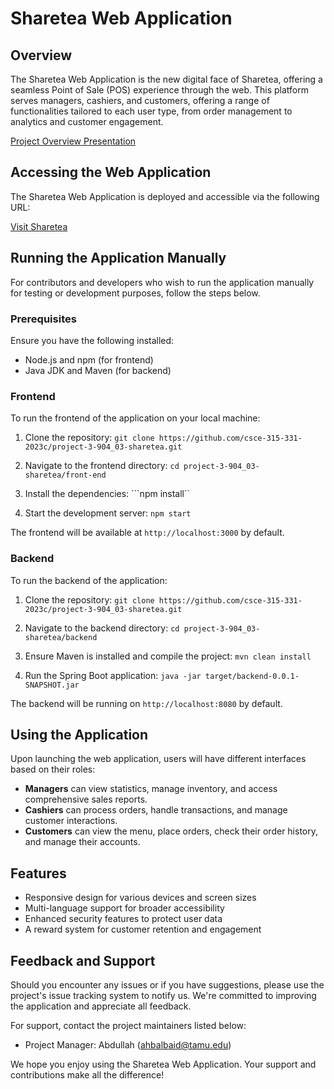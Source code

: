 # Sharetea Web Application

## Overview

The Sharetea Web Application is the new digital face of Sharetea, offering a seamless Point of Sale (POS) experience through the web. This platform serves managers, cashiers, and customers, offering a range of functionalities tailored to each user type, from order management to analytics and customer engagement.

[Project Overview Presentation](https://docs.google.com/presentation/d/1UZ6t2sHUdGH1u1P6AYiLfti5E7s8vRIzK2EVVZu6x6U/edit#slide=id.g2b373c9cb6b_0_0)

## Accessing the Web Application

The Sharetea Web Application is deployed and accessible via the following URL:

[Visit Sharetea](https://project-3-904-03-sharetea.vercel.app/)

## Running the Application Manually

For contributors and developers who wish to run the application manually for testing or development purposes, follow the steps below.

### Prerequisites

Ensure you have the following installed:
- Node.js and npm (for frontend)
- Java JDK and Maven (for backend)

### Frontend

To run the frontend of the application on your local machine:

1. Clone the repository:
```git clone https://github.com/csce-315-331-2023c/project-3-904_03-sharetea.git```

3. Navigate to the frontend directory:
```cd project-3-904_03-sharetea/front-end```

4. Install the dependencies:
```npm install``

5. Start the development server:
```npm start```

The frontend will be available at `http://localhost:3000` by default.

### Backend

To run the backend of the application:

1. Clone the repository:
```git clone https://github.com/csce-315-331-2023c/project-3-904_03-sharetea.git```

2. Navigate to the backend directory:
```cd project-3-904_03-sharetea/backend```

3. Ensure Maven is installed and compile the project:
```mvn clean install```

4. Run the Spring Boot application:
```java -jar target/backend-0.0.1-SNAPSHOT.jar```

The backend will be running on `http://localhost:8080` by default.

## Using the Application

Upon launching the web application, users will have different interfaces based on their roles:

- **Managers** can view statistics, manage inventory, and access comprehensive sales reports.
- **Cashiers** can process orders, handle transactions, and manage customer interactions.
- **Customers** can view the menu, place orders, check their order history, and manage their accounts.

## Features

- Responsive design for various devices and screen sizes
- Multi-language support for broader accessibility
- Enhanced security features to protect user data
- A reward system for customer retention and engagement

## Feedback and Support

Should you encounter any issues or if you have suggestions, please use the project's issue tracking system to notify us. We're committed to improving the application and appreciate all feedback.

For support, contact the project maintainers listed below:

- Project Manager: Abdullah (ahbalbaid@tamu.edu)

We hope you enjoy using the Sharetea Web Application. Your support and contributions make all the difference!

